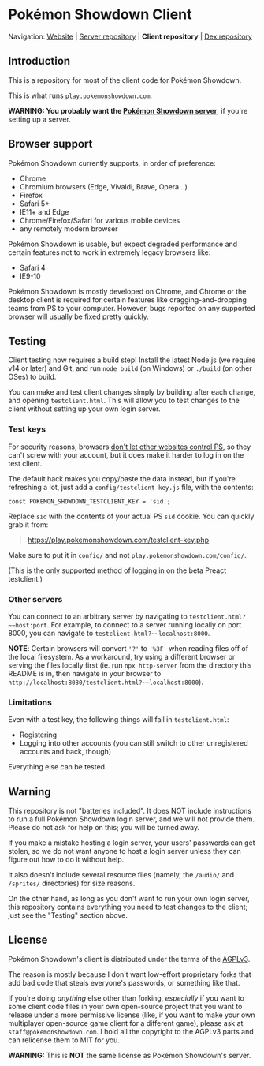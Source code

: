 Pokémon Showdown Client
========================================================================

Navigation: [Website][1] | [Server repository][2] | **Client repository** | [Dex repository][3]

  [1]: https://staraptorshowdown.com/
  [2]: https://github.com/ShivaD173/Pokemon-Showdown
  [3]: https://github.com/Zarel/Pokemon-Showdown-Dex

Introduction
------------------------------------------------------------------------

This is a repository for most of the client code for Pokémon Showdown.

This is what runs `play.pokemonshowdown.com`.

**WARNING: You probably want the [Pokémon Showdown server][4]**, if you're
setting up a server.

  [4]: https://github.com/Zarel/Pokemon-Showdown

Browser support
------------------------------------------------------------------------

Pokémon Showdown currently supports, in order of preference:

 - Chrome
 - Chromium browsers (Edge, Vivaldi, Brave, Opera...)
 - Firefox
 - Safari 5+
 - IE11+ and Edge
 - Chrome/Firefox/Safari for various mobile devices
 - any remotely modern browser

Pokémon Showdown is usable, but expect degraded performance and certain features not to work in extremely legacy browsers like:

 - Safari 4
 - IE9-10

Pokémon Showdown is mostly developed on Chrome, and Chrome or the desktop client is required for certain features like dragging-and-dropping teams from PS to your computer. However, bugs reported on any supported browser will usually be fixed pretty quickly.

Testing
------------------------------------------------------------------------

Client testing now requires a build step! Install the latest Node.js (we
require v14 or later) and Git, and run `node build` (on Windows) or `./build`
(on other OSes) to build.

You can make and test client changes simply by building after each change,
and opening `testclient.html`. This will allow you to test changes to the
client without setting up your own login server.

### Test keys

For security reasons, browsers [don't let other websites control PS][5], so
they can't screw with your account, but it does make it harder to log in on
the test client.

The default hack makes you copy/paste the data instead, but if you're
refreshing a lot, just add a `config/testclient-key.js` file, with the
contents:

    const POKEMON_SHOWDOWN_TESTCLIENT_KEY = 'sid';

Replace `sid` with the contents of your actual PS `sid` cookie. You can quickly
grab it from:

> https://play.pokemonshowdown.com/testclient-key.php

Make sure to put it in `config/` and not `play.pokemonshowdown.com/config/`.

(This is the only supported method of logging in on the beta Preact testclient.)

  [5]: https://developer.mozilla.org/en-US/docs/Web/HTTP/CORS

### Other servers

You can connect to an arbitrary server by navigating to
`testclient.html?~~host:port`. For example, to connect to a server running
locally on port 8000, you can navigate to `testclient.html?~~localhost:8000`.

**NOTE**: Certain browsers will convert `'?'` to `'%3F'` when reading files off
of the local filesystem. As a workaround, try using a different browser or
serving the files locally first (ie. run `npx http-server` from the
directory this README is in, then navigate in your browser to
`http://localhost:8080/testclient.html?~~localhost:8000`).

### Limitations

Even with a test key, the following things will fail in `testclient.html`:

+ Registering
+ Logging into other accounts (you can still switch to other unregistered
  accounts and back, though)

Everything else can be tested.

Warning
------------------------------------------------------------------------

This repository is not "batteries included". It does NOT include instructions
to run a full Pokémon Showdown login server, and we will not provide them.
Please do not ask for help on this; you will be turned away.

If you make a mistake hosting a login server, your users' passwords can get
stolen, so we do not want anyone to host a login server unless they can
figure out how to do it without help.

It also doesn't include several resource files (namely, the `/audio/` and
`/sprites/` directories) for size reasons.

On the other hand, as long as you don't want to run your own login server,
this repository contains everything you need to test changes to the client;
just see the "Testing" section above.

License
------------------------------------------------------------------------

Pokémon Showdown's client is distributed under the terms of the [AGPLv3][6].

The reason is mostly because I don't want low-effort proprietary forks that add bad code that steals everyone's passwords, or something like that.

If you're doing _anything_ else other than forking, _especially_ if you want to some client code files in your own open-source project that you want to release under a more permissive license (like, if you want to make your own multiplayer open-source game client for a different game), please ask at `staff@pokemonshowdown.com`. I hold all the copyright to the AGPLv3 parts and can relicense them to MIT for you.

  [6]: http://www.gnu.org/licenses/agpl-3.0.html

**WARNING:** This is **NOT** the same license as Pokémon Showdown's server.

